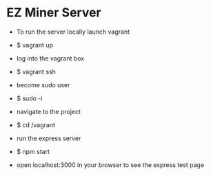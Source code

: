 # EZ Miner Server

- To run the server locally launch vagrant
- $ vagrant up

- log into the vagrant box
- $ vagrant ssh

- become sudo user
- $ sudo -i

- navigate to the project
- $ cd /vagrant

- run the express server
- $ npm start

- open localhost:3000 in your browser to see the express test page